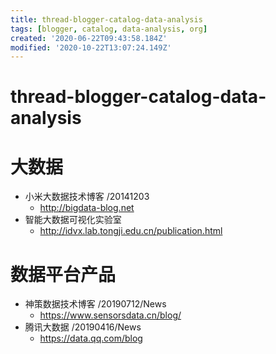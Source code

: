 ```yaml
---
title: thread-blogger-catalog-data-analysis
tags: [blogger, catalog, data-analysis, org]
created: '2020-06-22T09:43:58.184Z'
modified: '2020-10-22T13:07:24.149Z'
---
```


# thread-blogger-catalog-data-analysis

# 大数据
- 小米大数据技术博客 /20141203
  - http://bigdata-blog.net
- 智能大数据可视化实验室
  - http://idvx.lab.tongji.edu.cn/publication.html
# 数据平台产品
- 神策数据技术博客 /20190712/News
  - https://www.sensorsdata.cn/blog/
- 腾讯大数据 /20190416/News
  - https://data.qq.com/blog
